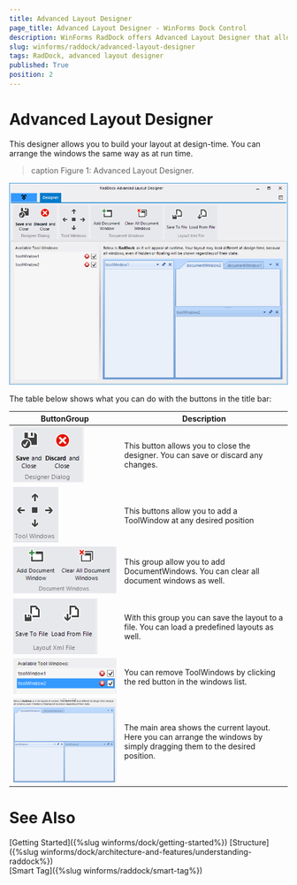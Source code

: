 ```yaml
---
title: Advanced Layout Designer
page_title: Advanced Layout Designer - WinForms Dock Control
description: WinForms RadDock offers Advanced Layout Designer that allows you to build your layout at design-time.
slug: winforms/raddock/advanced-layout-designer
tags: RadDock, advanced layout designer 
published: True
position: 2
---
```


# Advanced Layout Designer

This designer allows you to build your layout at design-time. You can arrange the windows the same way as at run time.

>caption Figure 1: Advanced Layout Designer.

![raddock-advanced-layout-designer001](images/raddock-advanced-layout-designer001.png)  


The table below shows what you can do with the buttons in the title bar:

| ButtonGroup | Description |
| ---- | ---- |
|![raddock-advanced-layout-designer002](images/raddock-advanced-layout-designer002.png)| This button allows you to close the designer. You can save or discard any changes.|
|![raddock-advanced-layout-designer003](images/raddock-advanced-layout-designer003.png)| This buttons allow you to add a ToolWindow at any desired position|
|![raddock-advanced-layout-designer004](images/raddock-advanced-layout-designer004.png)| This group allow you to add DocumentWindows. You can clear all document windows as well.|
|![raddock-advanced-layout-designer005](images/raddock-advanced-layout-designer005.png) | With this group you can save the layout to a file. You can load a predefined layouts as well.|
|![raddock-advanced-layout-designer006](images/raddock-advanced-layout-designer006.png)| You can remove ToolWindows by clicking the red button in the windows list.|
|![raddock-advanced-layout-designer007](images/raddock-advanced-layout-designer007.png) | The main area shows the current layout. Here you can arrange the windows by simply dragging them to the desired position. | 

# See Also

[Getting Started]({%slug winforms/dock/getting-started%})
[Structure]({%slug winforms/dock/architecture-and-features/understanding-raddock%})     
[Smart Tag]({%slug winforms/raddock/smart-tag%})
